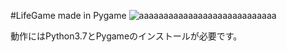 #LifeGame made in Pygame
![aaaaaaaaaaaaaaaaaaaaaaaaaaaa](https://user-images.githubusercontent.com/56217982/89900977-61bb8e80-dc1f-11ea-9b29-3b169d91bf0b.png)

動作にはPython3.7とPygameのインストールが必要です。
